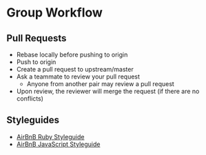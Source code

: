 # Group Workflow

## Pull Requests
* Rebase locally before pushing to origin
* Push to origin
* Create a pull request to upstream/master
* Ask a teammate to review your pull request
    * Anyone from another pair may review a pull request
* Upon review, the reviewer will merge the request (if there are no conflicts)

## Styleguides
* [AirBnB Ruby Styleguide](https://github.com/airbnb/ruby)
* [AirBnB JavaScript Styleguide](https://github.com/airbnb/javascript)
